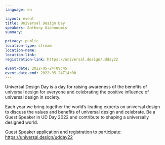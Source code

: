 ```yaml
---
language: en

layout: event
title: Universal Design Day
speakers: Anthony Giannoumis
summary:

privacy: public
location-type: stream
location-name:
location-link:
registration-link: https://universal.design/udday22

event-date: 2022-05-24T09:45
event-date-end: 2022-05-24T14:00
---
```

Universal Design Day is a day for raising awareness of the benefits of universal design for everyone and celebrating the positive influence of universal design in society.

Each year we bring together the world’s leading experts on universal design to discuss the values and benefits of universal design and celebrate. Be a Guest Speaker in UD Day 2022 and contribute to shaping a universally designed world.

Guest Speaker application and registration to participate:
https://universal.design/udday22
